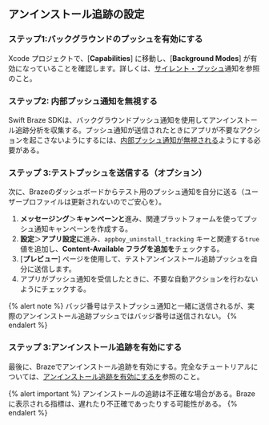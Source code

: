 ## アンインストール追跡の設定

### ステップ1:バックグラウンドのプッシュを有効にする

Xcode プロジェクトで、[**Capabilities**] に移動し、[**Background Modes**] が有効になっていることを確認します。詳しくは、[サイレント・プッシュ]({{site.baseurl}}/developer_guide/push_notifications/silent/?sdktab=swift)通知を参照のこと。

### ステップ2: 内部プッシュ通知を無視する

Swift Braze SDKは、バックグラウンドプッシュ通知を使用してアンインストール追跡分析を収集する。プッシュ通知が送信されたときにアプリが不要なアクションを起こさないようにするには、[内部プッシュ通知が無視される]({{site.baseurl}}/developer_guide/push_notifications/silent/?sdktab=swift#swift_ignoring-internal-push-notifications)ようにする必要がある。

### ステップ 3:テストプッシュを送信する（オプション）

次に、Brazeのダッシュボードからテスト用のプッシュ通知を自分に送る（ユーザープロファイルは更新されないのでご安心を）。

1. **メッセージング**＞**キャンペーンと**進み、関連プラットフォームを使ってプッシュ通知キャンペーンを作成する。
2. **設定**＞**アプリ設定に**進み、`appboy_uninstall_tracking` キーと関連する`true` 値を追加し、**Content-Available フラグを追加を**チェックする。
3. [**プレビュー**] ページを使用して、テストアンインストール追跡プッシュを自分に送信します。
4. アプリがプッシュ通知を受信したときに、不要な自動アクションを行わないようにチェックする。

{% alert note %}
バッジ番号はテストプッシュ通知と一緒に送信されるが、実際のアンインストール追跡プッシュではバッジ番号は送信されない。
{% endalert %}

### ステップ 3:アンインストール追跡を有効にする

最後に、Brazeでアンインストール追跡を有効にする。完全なチュートリアルについては、[アンインストール追跡を有効にするを]({{site.baseurl}}/user_guide/data_and_analytics/tracking/uninstall_tracking/#uninstall-tracking)参照のこと。

{% alert important %}
アンインストールの追跡は不正確な場合がある。Brazeに表示される指標は、遅れたり不正確であったりする可能性がある。
{% endalert %}
